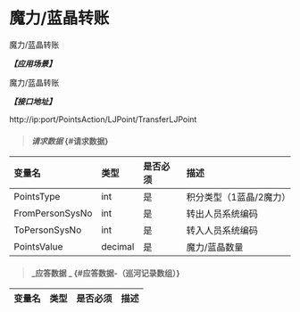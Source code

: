 # 魔力/蓝晶转账

魔力/蓝晶转账

_**【应用场景】**_

魔力/蓝晶转账

_**【接口地址】**_

http://ip:port/PointsAction/LJPoint/TransferLJPoint

> #### _请求数据_ {#请求数据}

| 变量名 | 类型 | 是否必须 | 描述 |
| :--- | :--- | :--- | :--- |
| PointsType| int | 是 |积分类型（1蓝晶/2魔力） |
| FromPersonSysNo| int | 是 |转出人员系统编码 |
| ToPersonSysNo| int | 是 |转入人员系统编码 |
| PointsValue| decimal| 是 | 魔力/蓝晶数量|



> #### _应答数据 _ {#应答数据-（巡河记录数组）}

| 变量名 | 类型 | 是否必须 | 描述 |
| :--- | :--- | :--- | :--- |







